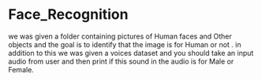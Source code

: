 # Face_Recognition
we was given a folder containing pictures of Human faces
and Other objects and the goal is to identify that the image is for
Human or not .
in addition to this we was given a voices dataset and you should take
an input audio from user and then print if this sound in the audio
is for Male or Female.
